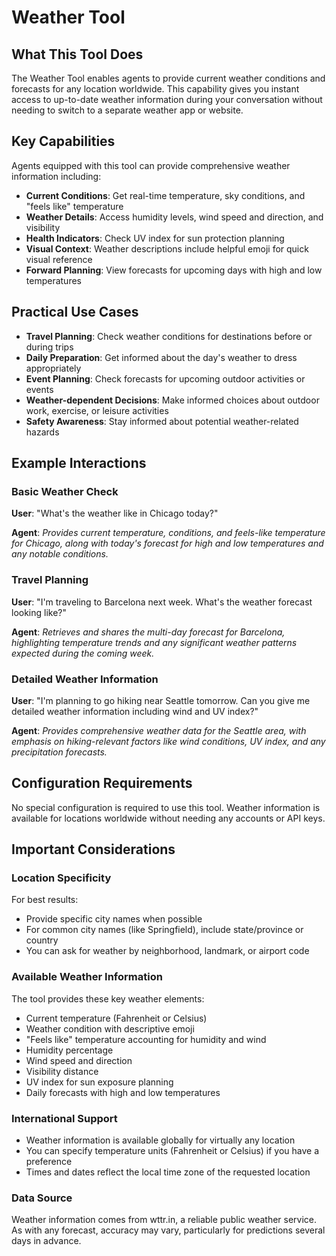 # Weather Tool

## What This Tool Does

The Weather Tool enables agents to provide current weather conditions and forecasts for any location worldwide. This capability gives you instant access to up-to-date weather information during your conversation without needing to switch to a separate weather app or website.

## Key Capabilities

Agents equipped with this tool can provide comprehensive weather information including:

- **Current Conditions**: Get real-time temperature, sky conditions, and "feels like" temperature
- **Weather Details**: Access humidity levels, wind speed and direction, and visibility
- **Health Indicators**: Check UV index for sun protection planning
- **Visual Context**: Weather descriptions include helpful emoji for quick visual reference
- **Forward Planning**: View forecasts for upcoming days with high and low temperatures

## Practical Use Cases

- **Travel Planning**: Check weather conditions for destinations before or during trips
- **Daily Preparation**: Get informed about the day's weather to dress appropriately
- **Event Planning**: Check forecasts for upcoming outdoor activities or events
- **Weather-dependent Decisions**: Make informed choices about outdoor work, exercise, or leisure activities
- **Safety Awareness**: Stay informed about potential weather-related hazards

## Example Interactions

### Basic Weather Check

**User**: "What's the weather like in Chicago today?"

**Agent**: *Provides current temperature, conditions, and feels-like temperature for Chicago, along with today's forecast for high and low temperatures and any notable conditions.*

### Travel Planning

**User**: "I'm traveling to Barcelona next week. What's the weather forecast looking like?"

**Agent**: *Retrieves and shares the multi-day forecast for Barcelona, highlighting temperature trends and any significant weather patterns expected during the coming week.*

### Detailed Weather Information

**User**: "I'm planning to go hiking near Seattle tomorrow. Can you give me detailed weather information including wind and UV index?"

**Agent**: *Provides comprehensive weather data for the Seattle area, with emphasis on hiking-relevant factors like wind conditions, UV index, and any precipitation forecasts.*

## Configuration Requirements

No special configuration is required to use this tool. Weather information is available for locations worldwide without needing any accounts or API keys.

## Important Considerations

### Location Specificity

For best results:
- Provide specific city names when possible
- For common city names (like Springfield), include state/province or country
- You can ask for weather by neighborhood, landmark, or airport code

### Available Weather Information

The tool provides these key weather elements:
- Current temperature (Fahrenheit or Celsius)
- Weather condition with descriptive emoji
- "Feels like" temperature accounting for humidity and wind
- Humidity percentage
- Wind speed and direction
- Visibility distance
- UV index for sun exposure planning
- Daily forecasts with high and low temperatures

### International Support

- Weather information is available globally for virtually any location
- You can specify temperature units (Fahrenheit or Celsius) if you have a preference
- Times and dates reflect the local time zone of the requested location

### Data Source

Weather information comes from wttr.in, a reliable public weather service. As with any forecast, accuracy may vary, particularly for predictions several days in advance.